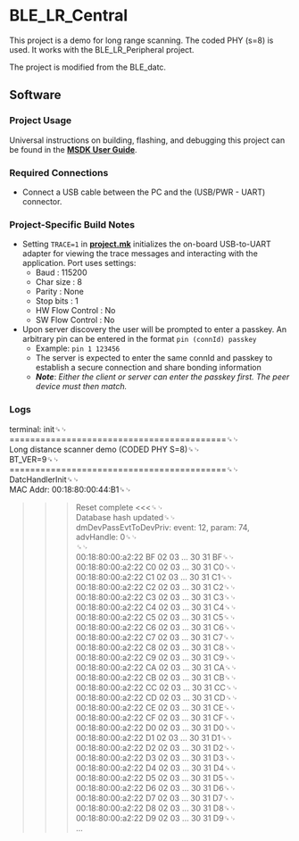 # BLE_LR_Central

This project is a demo for long range scanning. The coded PHY (s=8) is used. It works with the BLE_LR_Peripheral project.  

The project is modified from the BLE_datc.  

## Software

### Project Usage

Universal instructions on building, flashing, and debugging this project can be found in the **[MSDK User Guide](https://analog-devices-msdk.github.io/msdk/USERGUIDE/)**.  

### Required Connections
* Connect a USB cable between the PC and the (USB/PWR - UART) connector.  

### Project-Specific Build Notes
* Setting `TRACE=1` in [**project.mk**](project.mk) initializes the on-board USB-to-UART adapter for
viewing the trace messages and interacting with the application. Port uses settings:
    - Baud            : 115200  
    - Char size       : 8  
    - Parity          : None  
    - Stop bits       : 1  
    - HW Flow Control : No  
    - SW Flow Control : No  
* Upon server discovery the user will be prompted to enter a passkey.
An arbitrary pin can be entered in the format `pin (connId) passkey` 
    * Example: `pin 1 123456`
    * The server is expected to enter the same connId and passkey to establish a secure connection
    and share bonding information
    * ***Note***: *Either the client or server can enter the passkey first. The peer device must then match.*

### Logs
terminal: init␍␊  
==========================================␍␊  
Long distance scanner demo (CODED PHY S=8)␍␊  
BT_VER=9␍␊  
==========================================␍␊  
DatcHandlerInit␍␊  
MAC Addr: 00:18:80:00:44:B1␍␊  
>>> Reset complete <<<␍␊  
Database hash updated␍␊  
dmDevPassEvtToDevPriv: event: 12, param: 74, advHandle: 0␍␊  
␍␊  
00:18:80:00:a2:22 BF 02 03 ... 30 31 BF␍␊  
00:18:80:00:a2:22 C0 02 03 ... 30 31 C0␍␊  
00:18:80:00:a2:22 C1 02 03 ... 30 31 C1␍␊  
00:18:80:00:a2:22 C2 02 03 ... 30 31 C2␍␊  
00:18:80:00:a2:22 C3 02 03 ... 30 31 C3␍␊  
00:18:80:00:a2:22 C4 02 03 ... 30 31 C4␍␊  
00:18:80:00:a2:22 C5 02 03 ... 30 31 C5␍␊  
00:18:80:00:a2:22 C6 02 03 ... 30 31 C6␍␊  
00:18:80:00:a2:22 C7 02 03 ... 30 31 C7␍␊  
00:18:80:00:a2:22 C8 02 03 ... 30 31 C8␍␊  
00:18:80:00:a2:22 C9 02 03 ... 30 31 C9␍␊  
00:18:80:00:a2:22 CA 02 03 ... 30 31 CA␍␊  
00:18:80:00:a2:22 CB 02 03 ... 30 31 CB␍␊  
00:18:80:00:a2:22 CC 02 03 ... 30 31 CC␍␊  
00:18:80:00:a2:22 CD 02 03 ... 30 31 CD␍␊  
00:18:80:00:a2:22 CE 02 03 ... 30 31 CE␍␊  
00:18:80:00:a2:22 CF 02 03 ... 30 31 CF␍␊  
00:18:80:00:a2:22 D0 02 03 ... 30 31 D0␍␊  
00:18:80:00:a2:22 D1 02 03 ... 30 31 D1␍␊  
00:18:80:00:a2:22 D2 02 03 ... 30 31 D2␍␊  
00:18:80:00:a2:22 D3 02 03 ... 30 31 D3␍␊  
00:18:80:00:a2:22 D4 02 03 ... 30 31 D4␍␊  
00:18:80:00:a2:22 D5 02 03 ... 30 31 D5␍␊  
00:18:80:00:a2:22 D6 02 03 ... 30 31 D6␍␊  
00:18:80:00:a2:22 D7 02 03 ... 30 31 D7␍␊  
00:18:80:00:a2:22 D8 02 03 ... 30 31 D8␍␊  
00:18:80:00:a2:22 D9 02 03 ... 30 31 D9␍␊  
...  